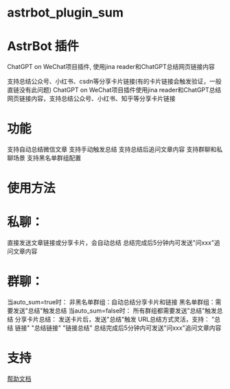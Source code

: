 # astrbot_plugin_sum

# AstrBot 插件
ChatGPT on WeChat项目插件, 使用jina reader和ChatGPT总结网页链接内容

支持总结公众号、小红书、csdn等分享卡片链接(有的卡片链接会触发验证，一般直链没有此问题)
ChatGPT on WeChat项目插件使用jina reader和ChatGPT总结网页链接内容，支持总结公众号、小红书、知乎等分享卡片链接

# 功能

支持自动总结微信文章
支持手动触发总结
支持总结后追问文章内容
支持群聊和私聊场景
支持黑名单群组配置

# 使用方法

# 私聊：
直接发送文章链接或分享卡片，会自动总结
总结完成后5分钟内可发送"问xxx"追问文章内容

# 群聊：
当auto_sum=true时：
非黑名单群组：自动总结分享卡片和链接
黑名单群组：需要发送"总结"触发总结
当auto_sum=false时：
所有群组都需要发送"总结"触发总结
分享卡片总结：
发送卡片后，发送"总结"触发
URL总结方式灵活，支持：
"总结 链接"
"总结链接"
"链接总结"
总结完成后5分钟内可发送"问xxx"追问文章内容

# 支持
[帮助文档](https://astrbot.app)
